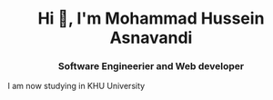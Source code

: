 <h1 align="center">Hi 👋, I'm Mohammad Hussein Asnavandi</h1>
<h3 align="center">Software Engineerier and Web developer</h3>
<p align="left">I am now studying in KHU University </p>
<!--
**mhas1381/mhas1381** is a ✨ _special_ ✨ repository because its `README.md` (this file) appears on your GitHub profile.

Here are some ideas to get you started:

- 🔭 I’m currently working on ...
- 🌱 I’m currently learning ...
- 👯 I’m looking to collaborate on ...
- 🤔 I’m looking for help with ...
- 💬 Ask me about ...
- 📫 How to reach me: ...
- 😄 Pronouns: ...
- ⚡ Fun fact: ...
-->
